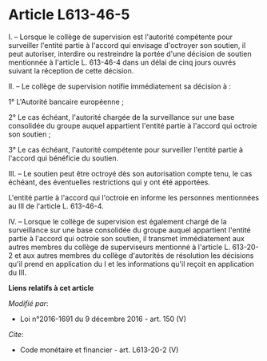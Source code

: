 # Article L613-46-5

I. – Lorsque le collège de supervision est l'autorité compétente pour surveiller l'entité partie à l'accord qui envisage
d'octroyer son soutien, il peut autoriser, interdire ou restreindre la portée d'une décision de soutien mentionnée à
l'article L. 613-46-4 dans un délai de cinq jours ouvrés suivant la réception de cette décision. 

II. – Le collège de supervision notifie immédiatement sa décision à : 

1° L'Autorité bancaire européenne ; 

2° Le cas échéant, l'autorité chargée de la surveillance sur une base consolidée du groupe auquel appartient l'entité partie
à l'accord qui octroie son soutien ; 

3° Le cas échéant, l'autorité compétente pour surveiller l'entité partie à l'accord qui bénéficie du soutien. 

III. – Le soutien peut être octroyé dès son autorisation compte tenu, le cas échéant, des éventuelles restrictions qui y ont
été apportées. 

L'entité partie à l'accord qui l'octroie en informe les personnes mentionnées au III de l'article L. 613-46-4. 

IV. – Lorsque le collège de supervision est également chargé de la surveillance sur une base consolidée du groupe auquel
appartient l'entité partie à l'accord qui octroie son soutien, il transmet immédiatement aux autres membres du collège de
superviseurs mentionné à l'article L. 613-20-2 et aux autres membres du collège d'autorités de résolution les décisions qu'il
prend en application du I et les informations qu'il reçoit en application du III.

**Liens relatifs à cet article**

_Modifié par_:

  - Loi n°2016-1691 du 9 décembre 2016 - art. 150 (V)

_Cite_:

  - Code monétaire et financier - art. L613-20-2 (V)
